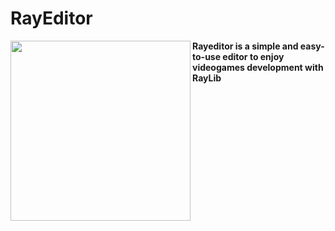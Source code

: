 # RayEditor
<img align="left" src="https://github.com/splattab/RayEditor/blob/master/logo/rayeditor_logo_animation.gif" width="288px">

**Rayeditor is a simple and easy-to-use editor to enjoy videogames development with RayLib**